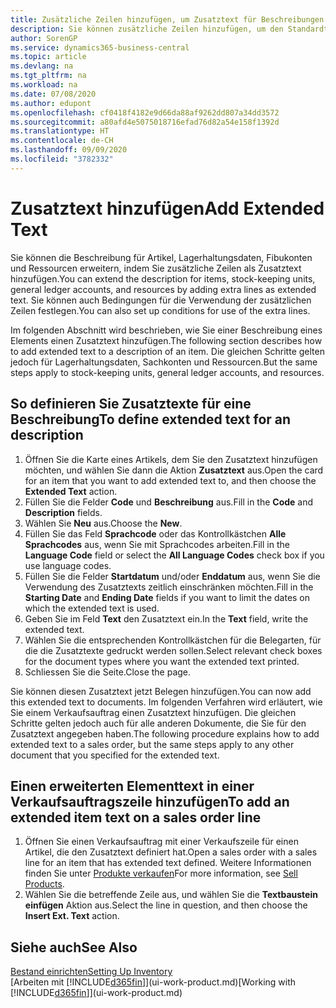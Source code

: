 ```yaml
---
title: Zusätzliche Zeilen hinzufügen, um Zusatztext für Beschreibungen zu definieren
description: Sie können zusätzliche Zeilen hinzufügen, um den Standardtext zu erweitern, der einen Artikel, ein Fibukonto oder andere Daten beschreibt.
author: SorenGP
ms.service: dynamics365-business-central
ms.topic: article
ms.devlang: na
ms.tgt_pltfrm: na
ms.workload: na
ms.date: 07/08/2020
ms.author: edupont
ms.openlocfilehash: cf0418f4182e9d66da88af9262dd807a34dd3572
ms.sourcegitcommit: a80afd4e5075018716efad76d82a54e158f1392d
ms.translationtype: HT
ms.contentlocale: de-CH
ms.lasthandoff: 09/09/2020
ms.locfileid: "3782332"
---
```

# <a name="add-extended-text"></a><span data-ttu-id="c10f5-103">Zusatztext hinzufügen</span><span class="sxs-lookup"><span data-stu-id="c10f5-103">Add Extended Text</span></span>

<span data-ttu-id="c10f5-104">Sie können die Beschreibung für Artikel, Lagerhaltungsdaten, Fibukonten und Ressourcen erweitern, indem Sie zusätzliche Zeilen als Zusatztext hinzufügen.</span><span class="sxs-lookup"><span data-stu-id="c10f5-104">You can extend the description for items, stock-keeping units, general ledger accounts, and resources by adding extra lines as extended text.</span></span> <span data-ttu-id="c10f5-105">Sie können auch Bedingungen für die Verwendung der zusätzlichen Zeilen festlegen.</span><span class="sxs-lookup"><span data-stu-id="c10f5-105">You can also set up conditions for use of the extra lines.</span></span>  

<span data-ttu-id="c10f5-106">Im folgenden Abschnitt wird beschrieben, wie Sie einer Beschreibung eines Elements einen Zusatztext hinzufügen.</span><span class="sxs-lookup"><span data-stu-id="c10f5-106">The following section describes how to add extended text to a description of an item.</span></span> <span data-ttu-id="c10f5-107">Die gleichen Schritte gelten jedoch für Lagerhaltungsdaten, Sachkonten und Ressourcen.</span><span class="sxs-lookup"><span data-stu-id="c10f5-107">But the same steps apply to stock-keeping units, general ledger accounts, and resources.</span></span>  

## <a name="to-define-extended-text-for-an-description"></a><span data-ttu-id="c10f5-108">So definieren Sie Zusatztexte für eine Beschreibung</span><span class="sxs-lookup"><span data-stu-id="c10f5-108">To define extended text for an description</span></span>

1. <span data-ttu-id="c10f5-109">Öffnen Sie die Karte eines Artikels, dem Sie den Zusatztext hinzufügen möchten, und wählen Sie dann die Aktion **Zusatztext** aus.</span><span class="sxs-lookup"><span data-stu-id="c10f5-109">Open the card for an item that you want to add extended text to, and then choose the **Extended Text** action.</span></span>
2. <span data-ttu-id="c10f5-110">Füllen Sie die Felder **Code** und **Beschreibung** aus.</span><span class="sxs-lookup"><span data-stu-id="c10f5-110">Fill in the **Code** and **Description** fields.</span></span>
3. <span data-ttu-id="c10f5-111">Wählen Sie **Neu** aus.</span><span class="sxs-lookup"><span data-stu-id="c10f5-111">Choose the **New**.</span></span>
4. <span data-ttu-id="c10f5-112">Füllen Sie das Feld **Sprachcode** oder das Kontrollkästchen **Alle Sprachcodes** aus, wenn Sie mit Sprachcodes arbeiten.</span><span class="sxs-lookup"><span data-stu-id="c10f5-112">Fill in the **Language Code** field or select the **All Language Codes** check box if you use language codes.</span></span>
5. <span data-ttu-id="c10f5-113">Füllen Sie die Felder **Startdatum** und/oder **Enddatum** aus, wenn Sie die Verwendung des Zusatztexts zeitlich einschränken möchten.</span><span class="sxs-lookup"><span data-stu-id="c10f5-113">Fill in the **Starting Date** and **Ending Date** fields if you want to limit the dates on which the extended text is used.</span></span>
6. <span data-ttu-id="c10f5-114">Geben Sie im Feld **Text** den Zusatztext ein.</span><span class="sxs-lookup"><span data-stu-id="c10f5-114">In the **Text** field, write the extended text.</span></span>
7. <span data-ttu-id="c10f5-115">Wählen Sie die entsprechenden Kontrollkästchen für die Belegarten, für die die Zusatztexte gedruckt werden sollen.</span><span class="sxs-lookup"><span data-stu-id="c10f5-115">Select relevant check boxes for the document types where you want the extended text printed.</span></span>
8. <span data-ttu-id="c10f5-116">Schliessen Sie die Seite.</span><span class="sxs-lookup"><span data-stu-id="c10f5-116">Close the page.</span></span>

<span data-ttu-id="c10f5-117">Sie können diesen Zusatztext jetzt Belegen hinzufügen.</span><span class="sxs-lookup"><span data-stu-id="c10f5-117">You can now add this extended text to documents.</span></span> <span data-ttu-id="c10f5-118">Im folgenden Verfahren wird erläutert, wie Sie einem Verkaufsauftrag einen Zusatztext hinzufügen. Die gleichen Schritte gelten jedoch auch für alle anderen Dokumente, die Sie für den Zusatztext angegeben haben.</span><span class="sxs-lookup"><span data-stu-id="c10f5-118">The following procedure explains how to add extended text to a sales order, but the same steps apply to any other document that you specified for the extended text.</span></span>  

## <a name="to-add-an-extended-item-text-on-a-sales-order-line"></a><span data-ttu-id="c10f5-119">Einen erweiterten Elementtext in einer Verkaufsauftragszeile hinzufügen</span><span class="sxs-lookup"><span data-stu-id="c10f5-119">To add an extended item text on a sales order line</span></span>

1. <span data-ttu-id="c10f5-120">Öffnen Sie einen Verkaufsauftrag mit einer Verkaufszeile für einen Artikel, die den Zusatztext definiert hat.</span><span class="sxs-lookup"><span data-stu-id="c10f5-120">Open a sales order with a sales line for an item that has extended text defined.</span></span> <span data-ttu-id="c10f5-121">Weitere Informationen finden Sie unter [Produkte verkaufen](sales-how-sell-products.md)</span><span class="sxs-lookup"><span data-stu-id="c10f5-121">For more information, see [Sell Products](sales-how-sell-products.md).</span></span>
2. <span data-ttu-id="c10f5-122">Wählen Sie die betreffende Zeile aus, und wählen Sie die **Textbaustein einfügen** Aktion aus.</span><span class="sxs-lookup"><span data-stu-id="c10f5-122">Select the line in question, and then choose the **Insert Ext. Text** action.</span></span>

## <a name="see-also"></a><span data-ttu-id="c10f5-123">Siehe auch</span><span class="sxs-lookup"><span data-stu-id="c10f5-123">See Also</span></span>

[<span data-ttu-id="c10f5-124">Bestand einrichten</span><span class="sxs-lookup"><span data-stu-id="c10f5-124">Setting Up Inventory</span></span>](inventory-setup-inventory.md)  
<span data-ttu-id="c10f5-125">[Arbeiten mit [!INCLUDE[d365fin](includes/d365fin_md.md)]](ui-work-product.md)</span><span class="sxs-lookup"><span data-stu-id="c10f5-125">[Working with [!INCLUDE[d365fin](includes/d365fin_md.md)]](ui-work-product.md)</span></span>
